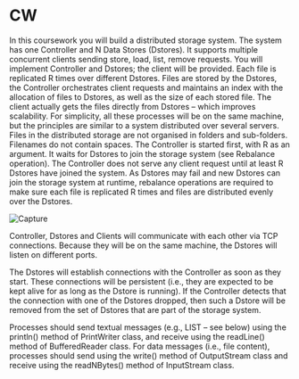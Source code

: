 # CW

In this coursework you will build a distributed storage system. The system has one Controller 
and N Data Stores (Dstores). It supports multiple concurrent clients sending store, load, list, remove 
requests. You will implement Controller and Dstores; the client will be provided. Each file 
is replicated R times over different Dstores. Files are stored by the Dstores, the 
Controller orchestrates client requests and maintains an index with the allocation of files 
to Dstores, as well as the size of each stored file. The client actually gets the files directly 
from Dstores – which improves scalability. For simplicity, all these processes will be on 
the same machine, but the principles are similar to a system distributed over several 
servers. Files in the distributed storage are not organised in folders and sub-folders. 
Filenames do not contain spaces.
The Controller is started first, with R as an argument. It waits for Dstores to join the 
storage system (see Rebalance operation). The Controller does not serve any client 
request until at least R Dstores have joined the system.
As Dstores may fail and new Dstores can join the storage system at runtime, rebalance 
operations are required to make sure each file is replicated R times and files are 
distributed evenly over the Dstores.


![Capture](https://user-images.githubusercontent.com/90190006/197465385-436a2f86-8aa4-4901-9a7e-3146c5c3e1aa.PNG)

Controller, Dstores and Clients will communicate with each other via TCP connections. 
Because they will be on the same machine, the Dstores will listen on different ports.

The Dstores will establish connections with the Controller as soon as they start. These 
connections will be persistent (i.e., they are expected to be kept alive for as long as the 
Dstore is running). If the Controller detects that the connection with one of the Dstores
dropped, then such a Dstore will be removed from the set of Dstores that are part of the 
storage system.

Processes should send textual messages (e.g., LIST – see below) using the println()
method of PrintWriter class, and receive using the readLine() method of BufferedReader
class. For data messages (i.e., file content), processes should send using the write()
method of OutputStream class and receive using the readNBytes() method of 
InputStream class.
